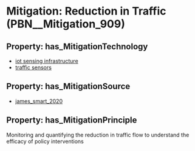# Mitigation: __Reduction in Traffic__ (PBN__Mitigation_909)

## Property: has_MitigationTechnology

* [iot sensing infrastructure](../Technology/PBN__Technology_3534)
* [traffic sensors](../Technology/PBN__Technology_3535)

## Property: has_MitigationSource

* [james_smart_2020](../Article/PBN__Article_164)

## Property: has_MitigationPrinciple

Monitoring and quantifying the reduction in traffic flow to understand the efficacy of policy interventions

